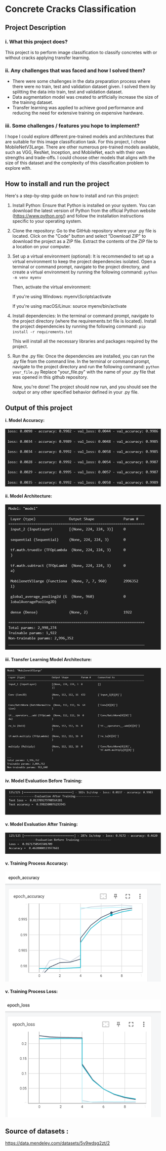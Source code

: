 # Concrete Cracks Classification

## Project Description
### i.	What this project does?
This project is to perform image classification to classify concretes with or without cracks applying transfer learning.
### ii.	Any challenges that was faced and how I solved them?
- There were some challenges in the data preparation process where there were no train, test and validation dataset given. I solved them by splitting the data into train, test and validation dataset. 
- Data augmentation model was created to artificially increase the size of the training dataset. 
- Transfer learning was applied to achieve good performance and reducing the need for extensive training on expensive hardware.
### iii.	Some challenges / features you hope to implement?
I hope I could explore different pre-trained models and architectures that are suitable for this image classification task. For this project, I chose MobileNetV3Large. There are other numerous pre-trained models available, such as VGG, ResNet, Inception, and MobileNet, each with their own strengths and trade-offs. I could choose other models that aligns with the size of this dataset and the complexity of this classification problem to explore with.
## How to install and run the project 
Here's a step-by-step guide on how to install and run this project:

1. Install Python: Ensure that Python is installed on your system. You can download the latest version of Python from the official Python website (https://www.python.org/) and follow the installation instructions specific to your operating system.

2. Clone the repository: Go to the GitHub repository where your .py file is located. Click on the "Code" button and select "Download ZIP" to download the project as a ZIP file. Extract the contents of the ZIP file to a location on your computer.

3. Set up a virtual environment (optional): It is recommended to set up a virtual environment to keep the project dependencies isolated. Open a terminal or command prompt, navigate to the project directory, and create a virtual environment by running the following command: ``python -m venv myenv``

   Then, activate the virtual environment:

   If you're using Windows: myenv\Scripts\activate

   If you're using macOS/Linux: source myenv/bin/activate

4. Install dependencies: In the terminal or command prompt, navigate to the project directory (where the requirements.txt file is located). Install the project dependencies by running the following command: ``pip install -r requirements.txt``

   This will install all the necessary libraries and packages required by the project.

5. Run the .py file: Once the dependencies are installed, you can run the .py file from the command line. In the terminal or command prompt, navigate to the project directory and run the following command: ``python your_file.py``
   Replace "your_file.py" with the name of your .py file that was opened in this github repository.

   Now, you're done! The project should now run, and you should see the output or any other specified behavior defined in your .py file.

## Output of this project
#### i. Model Accuracy:

![Alt Text](https://raw.githubusercontent.com/najat321/ypai03_concrete_cracks_classification/main/Model%20Accuracy.PNG)

#### ii. Model Architecture:

![Alt Text](https://raw.githubusercontent.com/najat321/ypai03_concrete_cracks_classification/main/Model%20Architecture.PNG)

#### iii. Transfer Learning Model Architecture:

 ![Alt Text](https://raw.githubusercontent.com/najat321/ypai03_concrete_cracks_classification/main/Model%20Architecture_2%20-Follow-up%20training.PNG)
 
#### iv. Model Evaluation Before Training:

 ![Alt Text](https://raw.githubusercontent.com/najat321/ypai03_concrete_cracks_classification/main/Model%20Evaluation%20after%20training.PNG)
 
#### v. Model Evaluation After Training:

 ![Alt Text](https://raw.githubusercontent.com/najat321/ypai03_concrete_cracks_classification/main/Model%20Evaluation%20before%20training.PNG)
 
#### v. Training Process Accuracy:

 ![Alt Text](https://raw.githubusercontent.com/najat321/ypai03_concrete_cracks_classification/main/Training%20process_accuracy.PNG)
 
#### v. Training Process Loss:

 ![Alt Text](https://raw.githubusercontent.com/najat321/ypai03_concrete_cracks_classification/main/Training%20process_loss.PNG)

## Source of datasets : 
https://data.mendeley.com/datasets/5y9wdsg2zt/2 
